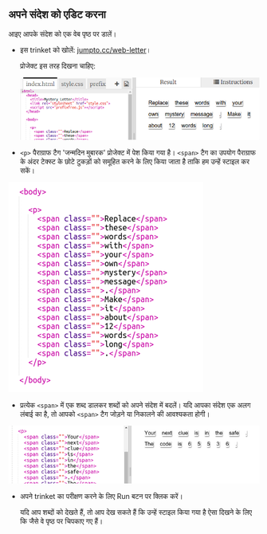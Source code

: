 ## अपने संदेश को एडिट करना

आइए आपके संदेश को एक वेब पृष्ठ पर डालें।

+ इस trinket को खोलें: <a href="http://jumpto.cc/web-letter" target="_blank">jumpto.cc/web-letter</a>।
    
    प्रोजेक्ट इस तरह दिखना चाहिए:
    
    ![स्क्रीनशॉट](images/letter-starter.png)

+ `<p>` पैराग्राफ टैग 'जन्मदिन मुबारक' प्रोजेक्ट में पेश किया गया है। `<span>` टैग का उपयोग पैराग्राफ के अंदर टेक्स्ट के छोटे टुकड़ों को समूहित करने के लिए किया जाता है ताकि हम उन्हें स्टाइल कर सकें।

![स्क्रीनशॉट](images/letter-placeholder.png)

+ प्रत्येक `<span>` में एक शब्द डालकर शब्दों को अपने संदेश में बदलें। यदि आपका संदेश एक अलग लंबाई का है, तो आपको `<span>` टैग जोड़ने या निकालने की आवश्यकता होगी। 

![स्क्रीनशॉट](images/letter-message.png)

+ अपने trinket का परीक्षण करने के लिए Run बटन पर क्लिक करें।
    
    यदि आप शब्दों को देखते हैं, तो आप देख सकते हैं कि उन्हें स्टाइल किया गया है ऐसा दिखने के लिए कि जैसे वे पृष्ठ पर चिपकाए गए हैं।